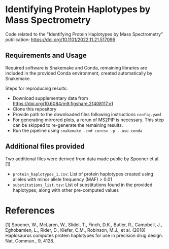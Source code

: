# Identifying Protein Haplotypes by Mass Spectrometry
Code related to the "Identifying Protein Haplotypes by Mass Spectrometry" publication: https://doi.org/10.1101/2022.11.21.517096

## Requirements and Usage
Required software is Snakemake and Conda, remaining libraries are included in the provided Conda environment, created automatically by Snakemake.

Steps for reproducing results:
- Download supplementary data from https://doi.org/10.6084/m9.figshare.21408117.v1
- Clone this repository
- Provide path to the downloaded files following instructions `config.yaml`
- For generating mirrored plots, a rerun of MS2PIP is necessary. This step can be skipped to re-generate the remaining results.
- Run the pipeline using `snakemake -c<# cores> -p --use-conda`

## Additional files provided
Two additional files were derived from data made public by Spooner et al. \[1\]

- `protein_haplotypes_1.csv`: List of protein haplotypes created using alleles with minor allele frequency (MAF) > 0.01
- `substitutions_list.tsv`: List of substitutions found in the provided haplotypes, along with other pre-computed values 

# References
\[1\] Spooner, W., McLaren, W., Slidel, T., Finch, D.K., Butler, R., Campbell, J., Eghobamien, L., Rider, D., Kiefer, C.M., Robinson, M.J., et al. (2018) Haplosaurus computes protein haplotypes for use in precision drug design. Nat. Commun., 9, 4128.
